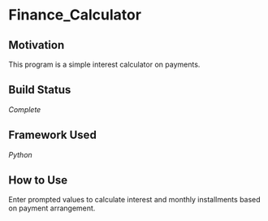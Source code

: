 # Finance_Calculator

## Motivation

This program is a simple interest calculator on payments.

## Build Status

*Complete*

## Framework Used

*Python*

## How to Use

Enter prompted values to calculate interest and monthly installments based on payment arrangement.
